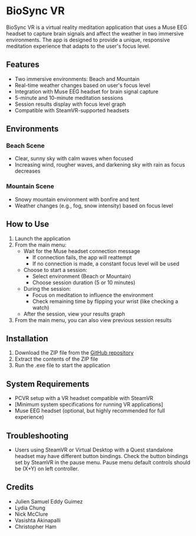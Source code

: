 # BioSync VR

BioSync VR is a virtual reality meditation application that uses a Muse EEG headset to capture brain signals and affect the weather in two immersive environments. The app is designed to provide a unique, responsive meditation experience that adapts to the user's focus level.

## Features

- Two immersive environments: Beach and Mountain
- Real-time weather changes based on user's focus level
- Integration with Muse EEG headset for brain signal capture
- 5-minute and 10-minute meditation sessions
- Session results display with focus level graph
- Compatible with SteamVR-supported headsets

## Environments

### Beach Scene
- Clear, sunny sky with calm waves when focused
- Increasing wind, rougher waves, and darkening sky with rain as focus decreases

### Mountain Scene
- Snowy mountain environment with bonfire and tent
- Weather changes (e.g., fog, snow intensity) based on focus level

## How to Use

1. Launch the application
2. From the main menu:
   - Wait for the Muse headset connection message
     - If connection fails, the app will reattempt
     - If no connection is made, a constant focus level will be used
   - Choose to start a session:
     - Select environment (Beach or Mountain)
     - Choose session duration (5 or 10 minutes)
   - During the session:
     - Focus on meditation to influence the environment
     - Check remaining time by flipping your wrist (like checking a watch)
   - After the session, view your results graph
3. From the main menu, you can also view previous session results

## Installation

1. Download the ZIP file from the [GitHub repository](https://github.com/nickmc5/BioSyncVR/tree/main)
2. Extract the contents of the ZIP file
3. Run the .exe file to start the application

## System Requirements

- PCVR setup with a VR headset compatible with SteamVR
- [Minimum system specifications for running VR applications]
- Muse EEG headset (optional, but highly recommended for full experience)

## Troubleshooting

- Users using SteamVR or Virtual Desktop with a Quest standalone headset may have different button bindings. Check the button bindings set by SteamVR in the pause menu. Pause menu default controls should be (X+Y) on left controller.


## Credits

- Julien Samuel Eddy Guimez
- Lydia Chung
- Nick McClure
- Vasishta Akinapalli
- Christopher Ham
